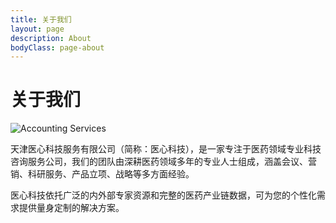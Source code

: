 ```yaml
---
title: 关于我们
layout: page
description: About
bodyClass: page-about
---
```


# 关于我们

![Accounting Services](/images/thom-holmes-Lrfw0U_o9I0-unsplash.jpg)

天津医心科技服务有限公司（简称：医心科技），是一家专注于医药领域专业科技咨询服务公司，我们的团队由深耕医药领域多年的专业人士组成，涵盖会议、营销、科研服务、产品立项、战略等多方面经验。

医心科技依托广泛的内外部专家资源和完整的医药产业链数据，可为您的个性化需求提供量身定制的解决方案。
